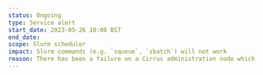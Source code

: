 ```yaml
---
status: Ongoing
type: Service alert
start_date: 2023-05-26 10:00 BST
end_date: 
scope: Slurm scheduler
impact: Slurm commands (e.g. `squeue`, `sbatch`) will not work
reason: There has been a failure on a Cirrus administration node which is preventing Slurm from working as expected
---
```


